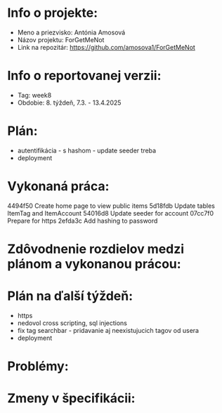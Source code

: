 # Info o projekte:
- Meno a priezvisko: Antónia Amosová
- Názov projektu: ForGetMeNot
- Link na repozitár: https://github.com/amosova1/ForGetMeNot

# Info o reportovanej verzii:  
- Tag: week8
- Obdobie: 8. týždeň, 7.3. - 13.4.2025

# Plán:
- autentifikácia - s hashom - update seeder treba
- deployment

# Vykonaná práca:
4494f50 Create home page to view public items
5d18fdb Update tables ItemTag and ItemAccount
54016d8 Update seeder for account
07cc7f0 Prepare for https
2efda3c Add hashing to password

# Zdôvodnenie rozdielov medzi plánom a vykonanou prácou:

# Plán na ďalší týždeň:
- https
- nedovol cross scripting, sql injections
- fix tag searchbar - pridavanie aj neexistujucich tagov od usera
- deployment

# Problémy:

# Zmeny v špecifikácii:
